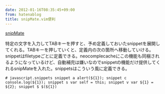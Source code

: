 ```yaml
---
date: 2012-01-16T08:35:45+09:00
from: hatenablog
title: snipMate.vim便利
---
```

[snipMate](http://www.vim.org/scripts/script.php?script_id=2540)

特定の文字を入力してTABキーを押すと、予め定義しておいたsnippetを展開してくれる。TABキーを押していくと、定義内の次の箇所へ移動していける。snippetはfiletypeごとに定義できる。neocomplecacheにこの機能も同梱されるようになっているけど、自動補完は嫌いなのでsnippetの機能だけ提供してくれるsnipMateを入れた。snippetsはこういう風に定義できる。

```
# javascript.snippets snippet a alert(${1}); snippet c console.log(${1}); snippet s var self = this; snippet v var ${1} = ${2}; snippet $ $(${1})
```
